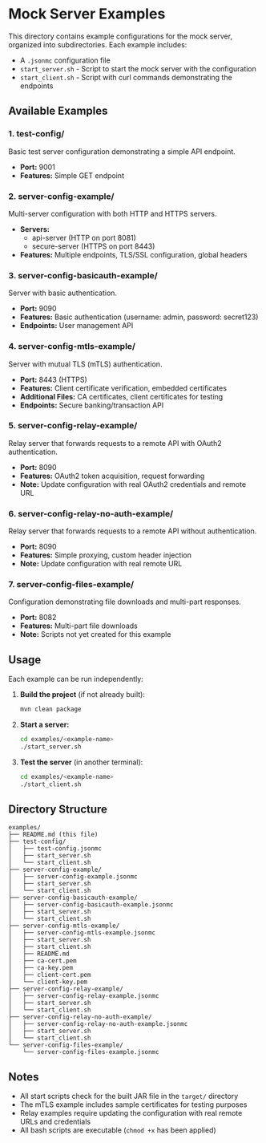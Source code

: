 # Mock Server Examples

This directory contains example configurations for the mock server, organized into subdirectories. Each example includes:
- A `.jsonmc` configuration file
- `start_server.sh` - Script to start the mock server with the configuration
- `start_client.sh` - Script with curl commands demonstrating the endpoints

## Available Examples

### 1. test-config/
Basic test server configuration demonstrating a simple API endpoint.
- **Port:** 9001
- **Features:** Simple GET endpoint

### 2. server-config-example/
Multi-server configuration with both HTTP and HTTPS servers.
- **Servers:**
  - api-server (HTTP on port 8081)
  - secure-server (HTTPS on port 8443)
- **Features:** Multiple endpoints, TLS/SSL configuration, global headers

### 3. server-config-basicauth-example/
Server with basic authentication.
- **Port:** 9090
- **Features:** Basic authentication (username: admin, password: secret123)
- **Endpoints:** User management API

### 4. server-config-mtls-example/
Server with mutual TLS (mTLS) authentication.
- **Port:** 8443 (HTTPS)
- **Features:** Client certificate verification, embedded certificates
- **Additional Files:** CA certificates, client certificates for testing
- **Endpoints:** Secure banking/transaction API

### 5. server-config-relay-example/
Relay server that forwards requests to a remote API with OAuth2 authentication.
- **Port:** 8090
- **Features:** OAuth2 token acquisition, request forwarding
- **Note:** Update configuration with real OAuth2 credentials and remote URL

### 6. server-config-relay-no-auth-example/
Relay server that forwards requests to a remote API without authentication.
- **Port:** 8090
- **Features:** Simple proxying, custom header injection
- **Note:** Update configuration with real remote URL

### 7. server-config-files-example/
Configuration demonstrating file downloads and multi-part responses.
- **Port:** 8082
- **Features:** Multi-part file downloads
- **Note:** Scripts not yet created for this example

## Usage

Each example can be run independently:

1. **Build the project** (if not already built):
   ```bash
   mvn clean package
   ```

2. **Start a server:**
   ```bash
   cd examples/<example-name>
   ./start_server.sh
   ```

3. **Test the server** (in another terminal):
   ```bash
   cd examples/<example-name>
   ./start_client.sh
   ```

## Directory Structure

```
examples/
├── README.md (this file)
├── test-config/
│   ├── test-config.jsonmc
│   ├── start_server.sh
│   └── start_client.sh
├── server-config-example/
│   ├── server-config-example.jsonmc
│   ├── start_server.sh
│   └── start_client.sh
├── server-config-basicauth-example/
│   ├── server-config-basicauth-example.jsonmc
│   ├── start_server.sh
│   └── start_client.sh
├── server-config-mtls-example/
│   ├── server-config-mtls-example.jsonmc
│   ├── start_server.sh
│   ├── start_client.sh
│   ├── README.md
│   ├── ca-cert.pem
│   ├── ca-key.pem
│   ├── client-cert.pem
│   └── client-key.pem
├── server-config-relay-example/
│   ├── server-config-relay-example.jsonmc
│   ├── start_server.sh
│   └── start_client.sh
├── server-config-relay-no-auth-example/
│   ├── server-config-relay-no-auth-example.jsonmc
│   ├── start_server.sh
│   └── start_client.sh
└── server-config-files-example/
    └── server-config-files-example.jsonmc
```

## Notes

- All start scripts check for the built JAR file in the `target/` directory
- The mTLS example includes sample certificates for testing purposes
- Relay examples require updating the configuration with real remote URLs and credentials
- All bash scripts are executable (`chmod +x` has been applied)
